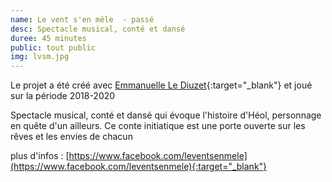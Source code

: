 ```yaml
---
name: Le vent s'en mêle  - passé
desc: Spectacle musical, conté et dansé
duree: 45 minutes
public: tout public 
img: lvsm.jpg
---
```

Le projet a été créé avec [Emmanuelle Le Diuzet](https://www.facebook.com/people/Cie-Les-Grillons-A-LOuest/100054202149872/){:target="_blank"} et joué sur la période 2018-2020


Spectacle musical, conté et dansé qui évoque l'histoire d'Héol, personnage en quête d'un ailleurs. 
Ce conte initiatique est une porte ouverte sur les rêves et les envies de chacun


plus d'infos : [https://www.facebook.com/leventsenmele](https://www.facebook.com/leventsenmele){:target="_blank"} 